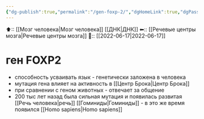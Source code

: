 ```yaml
---
{"dg-publish":true,"permalink":"/gen-foxp-2/","dgHomeLink":true,"dgPassFrontmatter":false}
---
```



⬆:: [[Мозг человека|Мозг человека]] [[ДНК|ДНК]]
⬅:: [[Речевые центры мозга|Речевые центры мозга]]
📅:: [[2022-06-17|2022-06-17]]

# ген FOXP2
- способность усваивать язык - генетически заложена в человека
- мутация гена влияет на активность в [[Центр Брока|Центр Брока]]
- при сравнении с геном животных - отвечает за общение
- 200 тыс лет назад была сильная мутация и появилась развитая [[Речь человека|речь]] [[Гоминиды|Гоминиды]] - в это же время появился [[Homo sapiens|Homo sapiens]]
